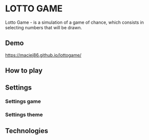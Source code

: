 # LOTTO GAME

Lotto Game - is a simulation of a game of chance, which consists in selecting numbers that will be drawn.

## Demo
https://maciej86.github.io/lottogame/

## How to play
## Settings
### Settings game
### Settings theme
## Technologies
